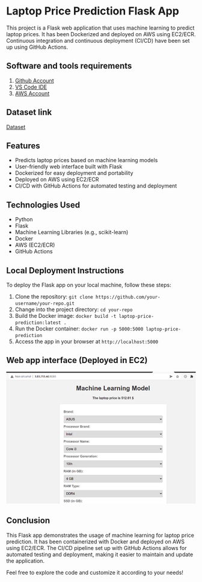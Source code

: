 # Laptop Price Prediction Flask App

This project is a Flask web application that uses machine learning to predict laptop prices. It has been Dockerized and deployed on AWS using EC2/ECR. Continuous integration and continuous deployment (CI/CD) have been set up using GitHub Actions.

## Software and tools requirements

1. [Github Account](https://github.com)
2. [VS Code IDE](https://code.visualstudio.com/)
3. [AWS Account](https://aws.com)


## Dataset link
[Dataset](https://www.kaggle.com/datasets/anubhavgoyal10/laptop-prices-dataset?select=laptopPrice.csv)


## Features

- Predicts laptop prices based on machine learning models
- User-friendly web interface built with Flask
- Dockerized for easy deployment and portability
- Deployed on AWS using EC2/ECR
- CI/CD with GitHub Actions for automated testing and deployment

## Technologies Used

- Python
- Flask
- Machine Learning Libraries (e.g., scikit-learn)
- Docker
- AWS (EC2/ECR)
- GitHub Actions

## Local Deployment Instructions

To deploy the Flask app on your local machine, follow these steps:

1. Clone the repository: `git clone https://github.com/your-username/your-repo.git`
2. Change into the project directory: `cd your-repo`
3. Build the Docker image: `docker build -t laptop-price-prediction:latest .`
4. Run the Docker container: `docker run -p 5000:5000 laptop-price-prediction`
5. Access the app in your browser at `http://localhost:5000`

## Web app interface (Deployed in EC2)
![](readme_images/app.png)
## Conclusion

This Flask app demonstrates the usage of machine learning for laptop price prediction. It has been containerized with Docker and deployed on AWS using EC2/ECR. The CI/CD pipeline set up with GitHub Actions allows for automated testing and deployment, making it easier to maintain and update the application.

Feel free to explore the code and customize it according to your needs!


